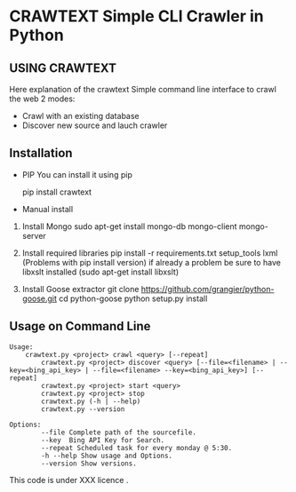CRAWTEXT Simple CLI Crawler in Python
========================================================
USING CRAWTEXT
----

Here explanation of the crawtext
Simple command line interface to crawl the web
2 modes:
  *	Crawl with an existing database
  *	Discover new source and lauch crawler


Installation
---
*	PIP
You can install it using pip

    pip install crawtext
*   Manual install
1.	 Install Mongo 
	sudo apt-get install mongo-db mongo-client mongo-server
2. Install required libraries
	pip install -r requirements.txt
	setup_tools lxml (Problems with pip install version) if already a problem be sure to have libxslt installed (sudo apt-get install libxslt)

3.	Install Goose extractor
	git clone https://github.com/grangier/python-goose.git
	cd python-goose
	python setup.py install

Usage on Command Line
----
	Usage:
		crawtext.py <project> crawl <query> [--repeat]
     	 	crawtext.py <project> discover <query> [--file=<filename> | --key=<bing_api_key> | --file=<filename> --key=<bing_api_key>] [--repeat]
      	 	crawtext.py <project> start <query>
      	 	crawtext.py <project> stop
      	 	crawtext.py (-h | --help)
      	 	crawtext.py --version

	Options:
			--file Complete path of the sourcefile.
			--key  Bing API Key for Search.
			--repeat Scheduled task for every monday @ 5:30.
			-h --help Show usage and Options.
			--version Show versions.

    

This code is under XXX licence .
